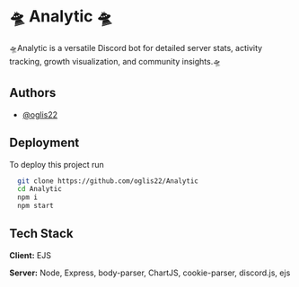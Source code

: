 
# 🛸 Analytic 🛸

🛸Analytic is a versatile Discord bot for detailed server stats, activity tracking, growth visualization, and community insights.🛸


## Authors

- [@oglis22](https://www.github.com/oglis22)


## Deployment

To deploy this project run

```bash
  git clone https://github.com/oglis22/Analytic
  cd Analytic
  npm i
  npm start
```


## Tech Stack

**Client:** EJS

**Server:** Node, Express, body-parser, ChartJS, cookie-parser, discord.js, ejs

